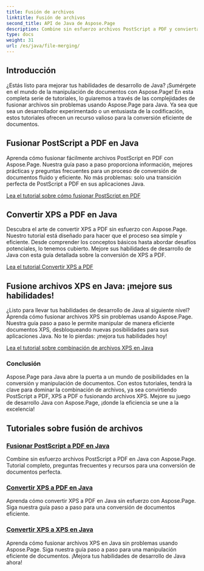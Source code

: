 ```yaml
---
title: Fusión de archivos
linktitle: Fusión de archivos
second_title: API de Java de Aspose.Page
description: Combine sin esfuerzo archivos PostScript a PDF y convierta XPS a PDF o XPS en Java usando Aspose.Page. Siga los tutoriales paso a paso para una conversión de documentos perfecta.
type: docs
weight: 31
url: /es/java/file-merging/
---
```


## Introducción

¿Estás listo para mejorar tus habilidades de desarrollo de Java? ¡Sumérgete en el mundo de la manipulación de documentos con Aspose.Page! En esta completa serie de tutoriales, lo guiaremos a través de las complejidades de fusionar archivos sin problemas usando Aspose.Page para Java. Ya sea que sea un desarrollador experimentado o un entusiasta de la codificación, estos tutoriales ofrecen un recurso valioso para la conversión eficiente de documentos.

## Fusionar PostScript a PDF en Java

Aprenda cómo fusionar fácilmente archivos PostScript en PDF con Aspose.Page. Nuestra guía paso a paso proporciona información, mejores prácticas y preguntas frecuentes para un proceso de conversión de documentos fluido y eficiente. No más problemas: solo una transición perfecta de PostScript a PDF en sus aplicaciones Java.

[Lea el tutorial sobre cómo fusionar PostScript en PDF](./postscript-to-pdf/)

## Convertir XPS a PDF en Java

Descubra el arte de convertir XPS a PDF sin esfuerzo con Aspose.Page. Nuestro tutorial está diseñado para hacer que el proceso sea simple y eficiente. Desde comprender los conceptos básicos hasta abordar desafíos potenciales, lo tenemos cubierto. Mejore sus habilidades de desarrollo de Java con esta guía detallada sobre la conversión de XPS a PDF.

[Lea el tutorial Convertir XPS a PDF](./xps-to-pdf/)

## Fusione archivos XPS en Java: ¡mejore sus habilidades!

¿Listo para llevar tus habilidades de desarrollo de Java al siguiente nivel? Aprenda cómo fusionar archivos XPS sin problemas usando Aspose.Page. Nuestra guía paso a paso le permite manipular de manera eficiente documentos XPS, desbloqueando nuevas posibilidades para sus aplicaciones Java. No te lo pierdas: ¡mejora tus habilidades hoy!

[Lea el tutorial sobre combinación de archivos XPS en Java](./xps-to-xps/)

### Conclusión

Aspose.Page para Java abre la puerta a un mundo de posibilidades en la conversión y manipulación de documentos. Con estos tutoriales, tendrá la clave para dominar la combinación de archivos, ya sea convirtiendo PostScript a PDF, XPS a PDF o fusionando archivos XPS. Mejore su juego de desarrollo Java con Aspose.Page, ¡donde la eficiencia se une a la excelencia!
## Tutoriales sobre fusión de archivos
### [Fusionar PostScript a PDF en Java](./postscript-to-pdf/)
Combine sin esfuerzo archivos PostScript a PDF en Java con Aspose.Page. Tutorial completo, preguntas frecuentes y recursos para una conversión de documentos perfecta.
### [Convertir XPS a PDF en Java](./xps-to-pdf/)
Aprenda cómo convertir XPS a PDF en Java sin esfuerzo con Aspose.Page. Siga nuestra guía paso a paso para una conversión de documentos eficiente.
### [Convertir XPS a XPS en Java](./xps-to-xps/)
Aprenda cómo fusionar archivos XPS en Java sin problemas usando Aspose.Page. Siga nuestra guía paso a paso para una manipulación eficiente de documentos. ¡Mejora tus habilidades de desarrollo de Java ahora!